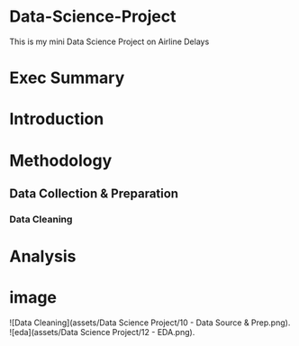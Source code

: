 # Data-Science-Project
This is my mini Data Science Project on Airline Delays
# Exec Summary

# Introduction

# Methodology

## Data Collection & Preparation

### Data Cleaning

# Analysis

# image

![Data Cleaning](assets/Data Science Project/10 - Data Source & Prep.png). 
![eda](assets/Data Science Project/12 - EDA.png). 
